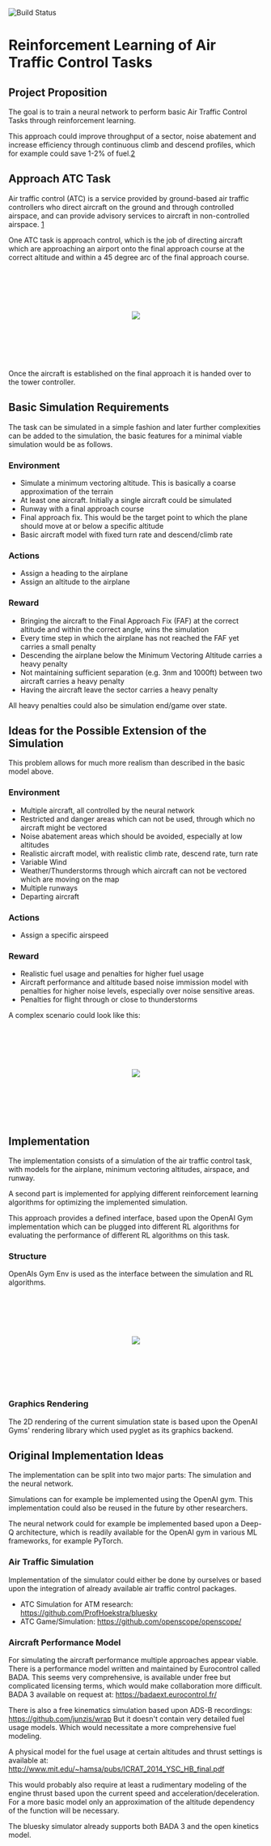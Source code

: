 ![Build Status](https://api.travis-ci.com/fvalka/atc-reinforcement-learning.svg?branch=master "Build Status")

# Reinforcement Learning of Air Traffic Control Tasks
## Project Proposition
The goal is to train a neural network to perform basic Air Traffic Control Tasks through reinforcement learning. 

This approach could improve throughput of a sector, noise abatement and increase efficiency through continuous 
climb and descend profiles, which for example could save 1-2% of fuel.[2][2]

## Approach ATC Task
Air traffic control (ATC) is a service provided by ground-based air traffic controllers who direct aircraft on the 
ground and through controlled airspace, and can provide advisory services to aircraft in non-controlled airspace. [1][1]

One ATC task is approach control, which is the job of directing aircraft which are approaching an airport onto the 
final approach course at the correct altitude and within a 45 degree arc of the final approach course. 

<p align="center" style="padding: 6em;">
    <img src="images/final_approach_small.png">
</p>

Once the aircraft is established on the final approach it is handed over to the tower controller. 

## Basic Simulation Requirements
The task can be simulated in a simple fashion and later further complexities can be added to the simulation, the basic
features for a minimal viable simulation would be as follows.

### Environment
* Simulate a minimum vectoring altitude. This is basically a coarse approximation of the terrain
* At least one aircraft. Initially a single aircraft could be simulated
* Runway with a final approach course
* Final approach fix. This would be the target point to which the plane should move at or below a specific altitude
* Basic aircraft model with fixed turn rate and descend/climb rate

### Actions
* Assign a heading to the airplane
* Assign an altitude to the airplane

### Reward
* Bringing the aircraft to the Final Approach Fix (FAF) at the correct altitude and within the correct angle, wins the
  simulation 
* Every time step in which the airplane has not reached the FAF yet carries a small penalty
* Descending the airplane below the Minimum Vectoring Altitude carries a heavy penalty
* Not maintaining sufficient separation (e.g. 3nm and 1000ft) between two aircraft carries a heavy penalty 
* Having the aircraft leave the sector carries a heavy penalty

All heavy penalties could also be simulation end/game over state. 

## Ideas for the Possible Extension of the Simulation 
This problem allows for much more realism than described in the basic model above.

### Environment 
* Multiple aircraft, all controlled by the neural network
* Restricted and danger areas which can not be used, through which no aircraft might be vectored
* Noise abatement areas which should be avoided, especially at low altitudes
* Realistic aircraft model, with realistic climb rate, descend rate, turn rate
* Variable Wind
* Weather/Thunderstorms through which aircraft can not be vectored which are moving on the map
* Multiple runways
* Departing aircraft

### Actions
* Assign a specific airspeed

### Reward
* Realistic fuel usage and penalties for higher fuel usage
* Aircraft performance and altitude based noise immission model with penalties for higher noise levels, especially over
noise sensitive areas. 
* Penalties for flight through or close to thunderstorms

A complex scenario could look like this:

<p align="center" style="padding: 6em;">
    <img src="images/complex_scenario.png">
</p>

## Implementation

The implementation consists of a simulation of the air traffic control task, with models for the airplane, 
minimum vectoring altitudes, airspace, and runway. 

A second part is implemented for applying different reinforcement learning algorithms for optimizing the 
implemented simulation. 

This approach provides a defined interface, based upon the OpenAI Gym implementation which can be plugged
into different RL algorithms for evaluating the performance of different RL algorithms on this task. 

### Structure

OpenAIs Gym Env is used as the interface between the simulation and RL algorithms. 

<p align="center" style="padding: 6em;">
    <img src="images/class-structure.png">
</p>

### Graphics Rendering
The 2D rendering of the current simulation state is based upon the OpenAI Gyms' rendering 
library which used pyglet as its graphics backend. 

## Original Implementation Ideas

The implementation can be split into two major parts: The simulation and the neural network. 

Simulations can for example be implemented using the OpenAI gym. This implementation could also be reused in the future
by other researchers. 

The neural network could for example be implemented based upon a Deep-Q architecture, which is readily available for
the OpenAI gym in various ML frameworks, for example PyTorch. 

### Air Traffic Simulation

Implementation of the simulator could either be done by ourselves or based upon the integration of already available
air traffic control packages.

* ATC Simulation for ATM research: https://github.com/ProfHoekstra/bluesky
* ATC Game/Simulation: https://github.com/openscope/openscope/

### Aircraft Performance Model

For simulating the aircraft performance multiple approaches appear viable. There is a performance model written and
maintained by Eurocontrol called BADA. This seems very comprehensive, is available under free but complicated licensing
terms, which would make collaboration more difficult. 
BADA 3 available on request at: https://badaext.eurocontrol.fr/

There is also a free kinematics simulation based upon ADS-B recordings: https://github.com/junzis/wrap
But it doesn't contain very detailed fuel usage models. Which would necessitate a more comprehensive fuel modeling. 

A physical model for the fuel usage at certain altitudes and thrust settings is available at: 
http://www.mit.edu/~hamsa/pubs/ICRAT_2014_YSC_HB_final.pdf

This would probably also require at least a rudimentary modeling of the engine thrust based upon the current speed and
acceleration/deceleration. For a more basic model only an approximation of the altitude dependency of the function 
will be necessary.  

The bluesky simulator already supports both BADA 3 and the open kinetics model. 


[1]: https://en.wikipedia.org/wiki/Air_traffic_control
[2]: http://www.icrat.org/icrat/seminarContent/Author/RamonCodina737/FINAL-602-cfp-Codina.pdf
